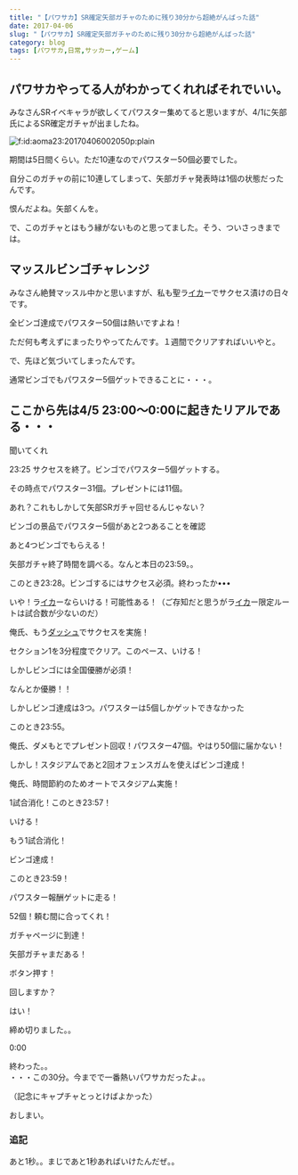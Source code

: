 ```yaml
---
title: "【パワサカ】SR確定矢部ガチャのために残り30分から超絶がんばった話"
date: 2017-04-06
slug: "【パワサカ】SR確定矢部ガチャのために残り30分から超絶がんばった話"
category: blog
tags: [パワサカ,日常,サッカー,ゲーム]
---
```

<h2>パワサカやってる人がわかってくれればそれでいい。</h2>

<p>みなさんSRイベキャラが欲しくてパワスター集めてると思いますが、4/1に矢部氏によるSR確定ガチャが出ましたね。</p>

<p><span itemscope itemtype="http://schema.org/Photograph"><img src="https://cdn-ak.f.st-hatena.com/images/fotolife/n/naoqoo23/20170406/20170406002050.png" alt="f:id:aoma23:20170406002050p:plain" title="f:id:aoma23:20170406002050p:plain" class="hatena-fotolife" itemprop="image"></span></p>

<p>期間は5日間くらい。ただ10連なのでパワスター50個必要でした。</p>

<p>自分このガチャの前に10連してしまって、矢部ガチャ発表時は1個の状態だったんです。</p>

<p>恨んだよね。矢部くんを。</p>

<p>で、このガチャとはもう縁がないものと思ってました。そう、ついさっきまでは。</p>

<h2>マッスルビンゴチャレンジ</h2>

<p>みなさん絶賛マッスル中かと思いますが、私も聖ラ<a class="keyword" href="http://d.hatena.ne.jp/keyword/%A5%A4%A5%AB">イカ</a>ーでサクセス漬けの日々です。</p>

<p>全ビンゴ達成でパワスター50個は熱いですよね！</p>

<p>ただ何も考えずにまったりやってたんです。１週間でクリアすればいいやと。</p>

<p>で、先ほど気づいてしまったんです。</p>

<p>通常ビンゴでもパワスター5個ゲットできることに・・・。</p>

<h2>ここから先は4/5 23:00〜0:00に起きたリアルである・・・</h2>

<p>聞いてくれ</p>

<p>23:25 サクセスを終了。ビンゴでパワスター5個ゲットする。</p>

<p>その時点でパワスター31個。プレゼントには11個。</p>

<p>あれ？これもしかして矢部SRガチャ回せるんじゃない？</p>

<p>ビンゴの景品でパワスター5個があと2つあることを確認</p>

<p>あと4つビンゴでもらえる！</p>

<p>矢部ガチャ終了時間を調べる。なんと本日の23:59。。</p>

<p>このとき23:28。ビンゴするにはサクセス必須。終わったか•••</p>

<p>いや！ラ<a class="keyword" href="http://d.hatena.ne.jp/keyword/%A5%A4%A5%AB">イカ</a>ーならいける！可能性ある！（ご存知だと思うがラ<a class="keyword" href="http://d.hatena.ne.jp/keyword/%A5%A4%A5%AB">イカ</a>ー限定ルートは試合数が少ないのだ）</p>

<p>俺氏、もう<a class="keyword" href="http://d.hatena.ne.jp/keyword/%A5%C0%A5%C3%A5%B7%A5%E5">ダッシュ</a>でサクセスを実施！</p>

<p>セクション1を3分程度でクリア。このペース、いける！</p>

<p>しかしビンゴには全国優勝が必須！</p>

<p>なんとか優勝！！</p>

<p>しかしビンゴ達成は3つ。パワスターは5個しかゲットできなかった</p>

<p>このとき23:55。</p>

<p>俺氏、ダメもとでプレゼント回収！パワスター47個。やはり50個に届かない！</p>

<p>しかし！スタジアムであと2回オフェンスガムを使えばビンゴ達成！</p>

<p>俺氏、時間節約のためオートでスタジアム実施！</p>

<p>1試合消化！このとき23:57！</p>

<p>いける！</p>

<p>もう1試合消化！</p>

<p>ビンゴ達成！</p>

<p>このとき23:59！</p>

<p>パワスター報酬ゲットに走る！</p>

<p>52個！頼む間に合ってくれ！</p>

<p>ガチャページに到達！</p>

<p>矢部ガチャまだある！</p>

<p>ボタン押す！</p>

<p>回しますか？</p>

<p>はい！</p>

<p>締め切りました。。</p>

<p>0:00</p>

<p>終わった。。<br/>
・・・この30分。今までで一番熱いパワサカだったよ。。</p>

<p>（記念にキャプチャとっとけばよかった）</p>

<p>おしまい。</p>

<h3>追記</h3>

<p>あと1秒。。まじであと1秒あればいけたんだぜ。。</p>
